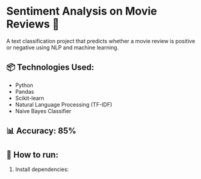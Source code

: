# Sentiment Analysis on Movie Reviews 🎥

A text classification project that predicts whether a movie review is positive or negative using NLP and machine learning.

## 📦 Technologies Used:
- Python
- Pandas
- Scikit-learn
- Natural Language Processing (TF-IDF)
- Naive Bayes Classifier

## 📊 Accuracy: 85%

## 📁 How to run:
1. Install dependencies:
